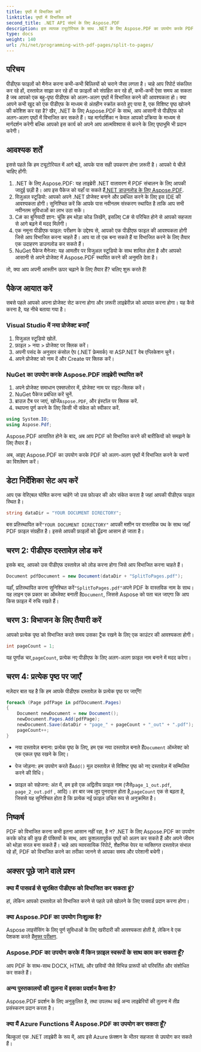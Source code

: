 ```yaml
---
title: पृष्ठों में विभाजित करें
linktitle: पृष्ठों में विभाजित करें
second_title: .NET API संदर्भ के लिए Aspose.PDF
description: इस व्यापक ट्यूटोरियल के साथ .NET के लिए Aspose.PDF का उपयोग करके PDF को आसानी से अलग-अलग पृष्ठों में विभाजित करें। चरण-दर-चरण मार्गदर्शिका शामिल है।
type: docs
weight: 140
url: /hi/net/programming-with-pdf-pages/split-to-pages/
---
```

## परिचय

पीडीएफ फाइलों को मैनेज करना कभी-कभी बिल्लियों को चराने जैसा लगता है। चाहे आप रिपोर्ट संकलित कर रहे हों, दस्तावेज़ साझा कर रहे हों या फ़ाइलों को संग्रहित कर रहे हों, कभी-कभी ऐसा समय आ सकता है जब आपको एक बहु-पृष्ठ पीडीएफ को अलग-अलग पृष्ठों में विभाजित करने की आवश्यकता हो। क्या आपने कभी खुद को एक पीडीएफ के माध्यम से अंतहीन स्क्रॉल करते हुए पाया है, एक विशिष्ट पृष्ठ खोजने की कोशिश कर रहा है? खैर, .NET के लिए Aspose.PDF के साथ, आप आसानी से पीडीएफ को अलग-अलग पृष्ठों में विभाजित कर सकते हैं। यह मार्गदर्शिका न केवल आपको प्रक्रिया के माध्यम से मार्गदर्शन करेगी बल्कि आपको इस कार्य को अपने आप आत्मविश्वास से करने के लिए पृष्ठभूमि भी प्रदान करेगी।

## आवश्यक शर्तें

इससे पहले कि हम ट्यूटोरियल में आगे बढ़ें, आपके पास सही उपकरण होना ज़रूरी है। आपको ये चीज़ें चाहिए होंगी:

1. .NET के लिए Aspose.PDF: यह लाइब्रेरी .NET वातावरण में PDF संचालन के लिए आपकी जादुई छड़ी है। आप इस पैकेज को यहाँ पा सकते हैं[.NET डाउनलोड के लिए Aspose.PDF](https://releases.aspose.com/pdf/net/).
2. विज़ुअल स्टूडियो: आपको अपने .NET प्रोजेक्ट बनाने और प्रबंधित करने के लिए इस IDE की आवश्यकता होगी। सुनिश्चित करें कि आपके पास नवीनतम संस्करण स्थापित है ताकि आप सभी नवीनतम सुविधाओं का लाभ उठा सकें।
3. C# का बुनियादी ज्ञान: चूंकि हम थोड़ा कोड लिखेंगे, इसलिए C# से परिचित होने से आपको सहजता से आगे बढ़ने में मदद मिलेगी।
4. एक नमूना पीडीएफ फाइल: परीक्षण के उद्देश्य से, आपको एक पीडीएफ फाइल की आवश्यकता होगी जिसे आप विभाजित करना चाहते हैं। आप या तो एक बना सकते हैं या विभाजित करने के लिए तैयार एक उदाहरण डाउनलोड कर सकते हैं।
5. NuGet पैकेज मैनेजर: यह आमतौर पर विजुअल स्टूडियो के साथ शामिल होता है और आपको आसानी से अपने प्रोजेक्ट में Aspose.PDF स्थापित करने की अनुमति देता है।

तो, क्या आप अपनी आस्तीन ऊपर चढ़ाने के लिए तैयार हैं? चलिए शुरू करते हैं!

## पैकेज आयात करें

सबसे पहले आपको अपना प्रोजेक्ट सेट करना होगा और ज़रूरी लाइब्रेरीज़ को आयात करना होगा। यह कैसे करना है, यह नीचे बताया गया है।

### Visual Studio में नया प्रोजेक्ट बनाएँ

1. विजुअल स्टूडियो खोलें.
2. फ़ाइल > नया > प्रोजेक्ट पर क्लिक करें।
3. अपनी पसंद के अनुसार कंसोल ऐप (.NET फ्रेमवर्क) या ASP.NET वेब एप्लिकेशन चुनें।
4. अपने प्रोजेक्ट को नाम दें और Create पर क्लिक करें।

### NuGet का उपयोग करके Aspose.PDF लाइब्रेरी स्थापित करें

1. अपने प्रोजेक्ट समाधान एक्सप्लोरर में, प्रोजेक्ट नाम पर राइट-क्लिक करें।
2. NuGet पैकेज प्रबंधित करें चुनें.
3.  ब्राउज़ टैब पर जाएं, खोजें`Aspose.PDF`, और इंस्टॉल पर क्लिक करें.
4. स्थापना पूर्ण करने के लिए किसी भी संकेत को स्वीकार करें.

```csharp
using System.IO;
using Aspose.Pdf;
```

Aspose.PDF आयातित होने के बाद, अब आप PDF को विभाजित करने की बारीकियों को समझने के लिए तैयार हैं।

अब, आइए Aspose.PDF का उपयोग करके PDF को अलग-अलग पृष्ठों में विभाजित करने के चरणों का विश्लेषण करें।

## डेटा निर्देशिका सेट अप करें

आप एक वेरिएबल घोषित करना चाहेंगे जो उस फ़ोल्डर की ओर संकेत करता है जहां आपकी पीडीएफ फाइल स्थित है।

```csharp
string dataDir = "YOUR DOCUMENT DIRECTORY";
```

 बस प्रतिस्थापित करें`"YOUR DOCUMENT DIRECTORY"` आपकी मशीन पर वास्तविक पथ के साथ जहाँ PDF फ़ाइल संग्रहीत है। इससे आपकी फ़ाइलों को ढूँढना आसान हो जाता है।

## चरण 2: पीडीएफ दस्तावेज़ लोड करें

इसके बाद, आपको उस पीडीएफ दस्तावेज़ को लोड करना होगा जिसे आप विभाजित करना चाहते हैं।

```csharp
Document pdfDocument = new Document(dataDir + "SplitToPages.pdf");
```

 यहाँ, प्रतिस्थापित करना सुनिश्चित करें`"SplitToPages.pdf"`अपने PDF के वास्तविक नाम के साथ। यह लाइन एक प्रकार का ऑब्जेक्ट बनाती है`Document`, जिससे Aspose को पता चल जाएगा कि आप किस फ़ाइल में रुचि रखते हैं।

## चरण 3: विभाजन के लिए तैयारी करें

आपको प्रत्येक पृष्ठ को विभाजित करते समय उसका ट्रैक रखने के लिए एक काउंटर की आवश्यकता होगी। 

```csharp
int pageCount = 1;
```

 यह पूर्णांक चर,`pageCount`, प्रत्येक नए पीडीएफ के लिए अलग-अलग फ़ाइल नाम बनाने में मदद करेगा।

## चरण 4: प्रत्येक पृष्ठ पर जाएँ

मज़ेदार बात यह है कि हम आपके पीडीएफ दस्तावेज़ के प्रत्येक पृष्ठ पर जाएँगे!

```csharp
foreach (Page pdfPage in pdfDocument.Pages)
{
    Document newDocument = new Document();
    newDocument.Pages.Add(pdfPage);
    newDocument.Save(dataDir + "page_" + pageCount + "_out" + ".pdf");
    pageCount++;
}
```

-  नया दस्तावेज़ बनाना: प्रत्येक पृष्ठ के लिए, हम एक नया दस्तावेज़ बनाते हैं`Document` ऑब्जेक्ट को एक एकल पृष्ठ रखने के लिए।
  
-  पेज जोड़ना: हम उपयोग करते हैं`Add()` मूल दस्तावेज़ से विशिष्ट पृष्ठ को नए दस्तावेज़ में सम्मिलित करने की विधि।

-  फ़ाइल को सहेजना: अंत में, हम इसे एक अद्वितीय फ़ाइल नाम (जैसे`page_1_out.pdf`, `page_2_out.pdf` , आदि)। हर बार जब लूप पुनरावृत्त होता है,`pageCount` एक से बढ़ता है, जिससे यह सुनिश्चित होता है कि प्रत्येक नई फ़ाइल उचित रूप से अनुक्रमित है। 

## निष्कर्ष

PDF को विभाजित करना कभी इतना आसान नहीं रहा, है न? .NET के लिए Aspose.PDF का उपयोग करके कोड की कुछ ही पंक्तियों के साथ, आप कुशलतापूर्वक पृष्ठों को अलग कर सकते हैं और अपने जीवन को थोड़ा सरल बना सकते हैं। चाहे आप व्यावसायिक रिपोर्ट, शैक्षणिक पेपर या व्यक्तिगत दस्तावेज़ संभाल रहे हों, PDF को विभाजित करने का तरीका जानने से आपका समय और परेशानी बचेगी।

## अक्सर पूछे जाने वाले प्रश्न

### क्या मैं पासवर्ड से सुरक्षित पीडीएफ को विभाजित कर सकता हूं?
हां, लेकिन आपको दस्तावेज़ को विभाजित करने से पहले उसे खोलने के लिए पासवर्ड प्रदान करना होगा।

### क्या Aspose.PDF का उपयोग निःशुल्क है?
 Aspose लाइसेंसिंग के लिए पूर्ण सुविधाओं के लिए खरीदारी की आवश्यकता होती है, लेकिन वे एक पेशकश करते हैं[मुफ्त परीक्षण](https://releases.aspose.com/).

### Aspose.PDF का उपयोग करके मैं किन फ़ाइल स्वरूपों के साथ काम कर सकता हूँ?
आप PDF के साथ-साथ DOCX, HTML और छवियों जैसे विभिन्न प्रारूपों को परिवर्तित और संशोधित कर सकते हैं।

### अन्य पुस्तकालयों की तुलना में इसका प्रदर्शन कैसा है?
Aspose.PDF प्रदर्शन के लिए अनुकूलित है, तथा उपलब्ध कई अन्य लाइब्रेरियों की तुलना में तीव्र प्रसंस्करण प्रदान करता है।

### क्या मैं Azure Functions में Aspose.PDF का उपयोग कर सकता हूँ?
बिल्कुल! एक .NET लाइब्रेरी के रूप में, आप इसे Azure फ़ंक्शन के भीतर सहजता से उपयोग कर सकते हैं।
